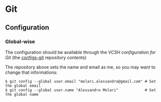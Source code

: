 # Git

## Configuration

### Global-wise

The configuration should be available through the *VCSH configuration for Git* (the [configs-git](https://github.com/alem0lars/configs-git) repository contents)

The repository above sets the name and email as me, so you may want to change that informations:
```ShellSession
$ git config --global user.email "molari.alessandro@gmail.com" # Set the global email
$ git config --global user.name "Alessandro Molari"            # Set the global name
```

